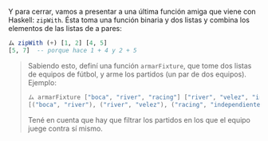 Y para cerrar, vamos a presentar a una última función amiga que viene con Haskell: `zipWith`.  Ésta toma una función binaria y dos listas y combina los elementos de las listas de a pares:

```haskell
ム zipWith (+) [1, 2] [4, 5]
[5, 7]  -- porque hace 1 + 4 y 2 + 5
```

> Sabiendo esto, definí una función `armarFixture`, que tome dos listas de equipos de fútbol, y arme los partidos (un par de dos equipos).  Ejemplo:
>
> ```haskell
> ム armarFixture ["boca", "river", "racing"] ["river", "velez", "independiente"]
> [("boca", "river"), ("river", "velez"), ("racing", "independiente")] 
>```
>
> Tené en cuenta que hay que filtrar los partidos en los que el equipo juege contra sí mismo. 
